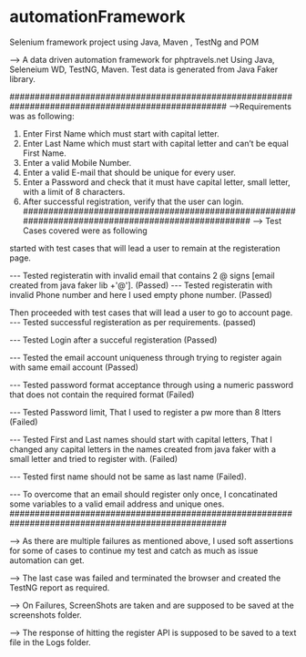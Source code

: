# automationFramework
Selenium framework project using Java, Maven , TestNg and POM

--> A data driven automation framework for phptravels.net
 Using Java, Seleneium WD, TestNG, Maven. 
Test data is generated from Java Faker library.

###################################################################################################
-->Requirements was as following:
1.	Enter First Name which must start with capital letter.
2.	Enter Last Name which must start with capital letter and can’t be equal First Name.
3.	Enter a valid Mobile Number.
4.	Enter a valid E-mail that should be unique for every user.
5.	Enter a Password and check that it must have capital letter, small letter, with a limit of 8 characters.
6.	After successful registration, verify that the user can login.
###################################################################################################
--> Test Cases covered were as following

started with test cases that will lead a user to remain at the registeration page.

--- Tested registeratin with invalid email that contains 2 @ signs [email created from java faker lib +'@']. (Passed)
--- Tested registeratin with invalid Phone number and here I used empty phone number. (Passed)

Then proceeded with test cases that will lead a user to go to account page.
--- Tested successful registeration as per requirements. (passed)

--- Tested Login after a succeful registeration (Passed)

--- Tested the email account uniqueness through trying to register again with same email account (Passed)

--- Tested password format acceptance through using a numeric password that does not contain the required format (Failed)

--- Tested Password limit, That I used to register a pw more than 8 ltters (Failed)

--- Tested First and Last names should start with capital letters, That I changed any capital letters in the names created from java faker with a small letter and tried to register with. (Failed)

--- Tested first name should not be same as last name (Failed).

--- To overcome that an email should register only once, I concatinated some variables to a valid email address and unique ones.
###################################################################################################

--> As there are multiple failures as mentioned above, I used soft assertions for some of cases to continue my test and catch as much as issue automation can get.

--> The last case was failed and terminated the browser and created the TestNG report as required.

--> On Failures, ScreenShots are taken and are supposed to be saved at the screenshots folder.

--> The response of hitting the register API is supposed to be saved to a text file in the Logs folder. 
